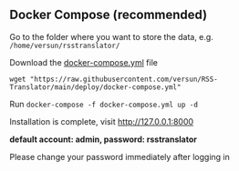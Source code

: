  ## Docker Compose (recommended)

Go to the folder where you want to store the data, e.g. `/home/versun/rsstranslator/`

Download the [docker-compose.yml](https://github.com/versun/RSS-Translator/blob/main/deploy/docker-compose.yml) file

`wget "https://raw.githubusercontent.com/versun/RSS-Translator/main/deploy/docker-compose.yml"`

Run `docker-compose -f docker-compose.yml up -d`

Installation is complete, visit http://127.0.0.1:8000

**default account: admin, password: rsstranslator**

Please change your password immediately after logging in
